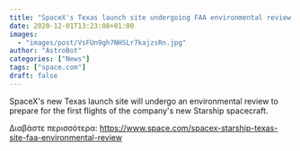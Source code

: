 ```yaml
---
title: "SpaceX's Texas launch site undergoing FAA environmental review for Starship flights"
date: 2020-12-01T13:23:08+01:00
images:
  - "images/post/VsFUn9gh7NHSLr7kajzsRn.jpg"
author: "AstroBot"
categories: ["News"]
tags: ["space.com"]
draft: false
---
```


SpaceX's new Texas launch site will undergo an environmental review to prepare for the first flights of the company's new Starship spacecraft. 

Διαβάστε περισσότερα: https://www.space.com/spacex-starship-texas-site-faa-environmental-review
